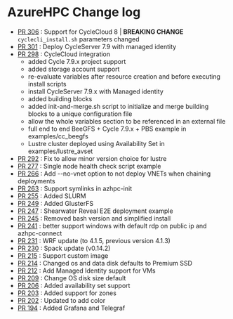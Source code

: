 # AzureHPC Change log

- [PR 306](https://github.com/Azure/azurehpc/pull/306) : Support for CycleCloud 8 | **BREAKING CHANGE** `cyclecli_install.sh` parameters changed
- [PR 301](https://github.com/Azure/azurehpc/pull/301) : Deploy CycleServer 7.9 with managed identity
- [PR 298](https://github.com/Azure/azurehpc/pull/298) : CycleCloud integration
    - added Cycle 7.9.x project support
    - added storage account support
    - re-evaluate variables after resource creation and before executing install scripts
    - install CycleServer 7.9.x with Managed identity
    - added building blocks
    - added init-and-merge.sh script to initialize and merge building blocks to a unique configuration file
    - allow the whole variables section to be referenced in an external file
    - full end to end BeeGFS + Cycle 7.9.x + PBS example in examples/cc_beegfs
    - Lustre cluster deployed using Availability Set in examples/lustre_avset
- [PR 292](https://github.com/Azure/azurehpc/pull/277) : Fix to allow minor version choice for lustre
- [PR 277](https://github.com/Azure/azurehpc/pull/277) : Single node health check script example
- [PR 266](https://github.com/Azure/azurehpc/pull/266) : Add --no-vnet option to not deploy VNETs when chaining deployments
- [PR 263](https://github.com/Azure/azurehpc/pull/263) : Support symlinks in azhpc-init
- [PR 255](https://github.com/Azure/azurehpc/pull/255) : Added SLURM
- [PR 249](https://github.com/Azure/azurehpc/pull/249) : Added GlusterFS
- [PR 247](https://github.com/Azure/azurehpc/pull/247) : Shearwater Reveal E2E deployment example
- [PR 245](https://github.com/Azure/azurehpc/pull/245) : Removed bash version and simplified install
- [PR 241](https://github.com/Azure/azurehpc/pull/241) : better support windows with default rdp on public ip and azhpc-connect 
- [PR 231](https://github.com/Azure/azurehpc/pull/231) : WRF update (to 4.1.5, previous version 4.1.3) 
- [PR 230](https://github.com/Azure/azurehpc/pull/230) : Spack update (v0.14.2)
- [PR 215](https://github.com/Azure/azurehpc/pull/215) : Support custom image
- [PR 214](https://github.com/Azure/azurehpc/pull/214) : Changed os and data disk defaults to Premium SSD
- [PR 212](https://github.com/Azure/azurehpc/pull/212) : Add Managed Identity support for VMs
- [PR 209](https://github.com/Azure/azurehpc/pull/209) : Change OS disk size default
- [PR 206](https://github.com/Azure/azurehpc/pull/206) : Added availability set support 
- [PR 203](https://github.com/Azure/azurehpc/pull/203) : Added support for zones 
- [PR 202](https://github.com/Azure/azurehpc/pull/202) : Updated to add color 
- [PR 194](https://github.com/Azure/azurehpc/pull/194) : Added Grafana and Telegraf 


